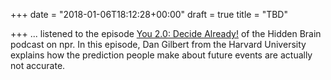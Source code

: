 +++
date = "2018-01-06T18:12:28+00:00"
draft = true
title = "TBD"

+++
... listened to the episode [You 2.0: Decide Already!](https://www.npr.org/2017/08/21/545097480/you-2-0-why-were-bad-at-predicting-our-own-happiness-and-how-we-can-get-better) of the Hidden Brain podcast on npr. In this episode, Dan Gilbert from the Harvard University explains how the prediction people make about future events are actually not accurate.